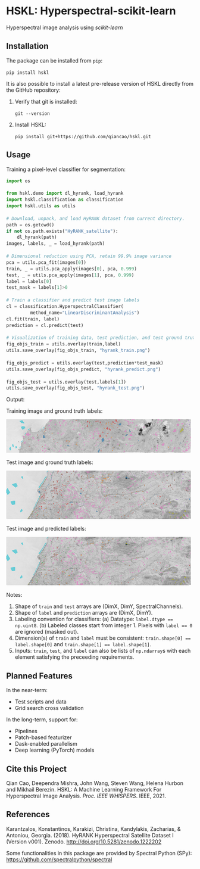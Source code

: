 # HSKL: Hyperspectral-scikit-learn

Hyperspectral image analysis using *scikit-learn*

## Installation

The package can be installed from `pip`:

`pip install hskl`

It is also possible to install a latest pre-release version of HSKL directly from the GitHub repository:

1. Verify that git is installed:

    `git --version`

2. Install HSKL:

    `pip install git+https://github.com/qiancao/hskl.git`

## Usage

Training a pixel-level classifier for segmentation:

```python
import os

from hskl.demo import dl_hyrank, load_hyrank
import hskl.classification as classification
import hskl.utils as utils

# Download, unpack, and load HyRANK dataset from current directory.
path = os.getcwd()
if not os.path.exists("HyRANK_satellite"):
    dl_hyrank(path)    
images, labels, _ = load_hyrank(path)

# Dimensional reduction using PCA, retain 99.9% image variance
pca = utils.pca_fit(images[0])
train, _ = utils.pca_apply(images[0], pca, 0.999)
test, _ = utils.pca_apply(images[1], pca, 0.999)
label = labels[0]
test_mask = labels[1]>0

# Train a classifier and predict test image labels
cl = classification.HyperspectralClassifier(
         method_name="LinearDiscriminantAnalysis")
cl.fit(train, label)
prediction = cl.predict(test)

# Visualization of training data, test prediction, and test ground truth
fig_objs_train = utils.overlay(train,label)
utils.save_overlay(fig_objs_train, "hyrank_train.png")

fig_objs_predict = utils.overlay(test,prediction*test_mask)
utils.save_overlay(fig_objs_predict, "hyrank_predict.png")

fig_objs_test = utils.overlay(test,labels[1])
utils.save_overlay(fig_objs_test, "hyrank_test.png")
```
Output:

Training image and ground truth labels:

![Training](https://raw.githubusercontent.com/qiancao/hskl/main/examples/hyrank_train.png)

Test image and ground truth labels:

![Testing Ground Truth](https://raw.githubusercontent.com/qiancao/hskl/main/examples/hyrank_test.png)

Test image and predicted labels:

![Testing Prediction](https://raw.githubusercontent.com/qiancao/hskl/main/examples/hyrank_predict.png)

Notes:
1. Shape of `train` and `test` arrays are (DimX, DimY, SpectralChannels).
2. Shape of `label` and `prediction` arrays are (DimX, DimY).
3. Labeling convention for classifiers:
         (a) Datatype: `label.dtype == np.uint8`.
         (b) Labeled classes start from integer 1. Pixels with `label == 0` are ignored (masked out).
5. Dimension(s) of `train` and `label` must be consistent: `train.shape[0] == label.shape[0]` and `train.shape[1] == label.shape[1]`.
6. Inputs: `train`, `test`, and `label` can also be lists of `np.ndarray`s with each element satisfying the preceeding requirements.

## Planned Features

In the near-term:
* Test scripts and data
* Grid search cross validation

In the long-term, support for:
* Pipelines
* Patch-based featurizer
* Dask-enabled parallelism
* Deep learning (PyTorch) models

## Cite this Project

Qian Cao, Deependra Mishra, John Wang, Steven Wang, Helena Hurbon and Mikhail Berezin. HSKL:  A Machine Learning Framework For Hyperspectral Image Analysis. *Proc. IEEE WHISPERS*. IEEE, 2021.

## References

Karantzalos, Konstantinos, Karakizi, Christina, Kandylakis, Zacharias, & Antoniou, Georgia. (2018). HyRANK Hyperspectral Satellite Dataset I (Version v001). Zenodo. http://doi.org/10.5281/zenodo.1222202

Some functionalities in this package are provided by Spectral Python (SPy): https://github.com/spectralpython/spectral
